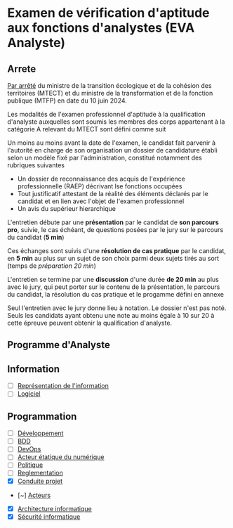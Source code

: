 # Examen de vérification d'aptitude aux fonctions d'analystes (EVA Analyste)

## Arrete

[Par arrêté](https://www.legifrance.gouv.fr/jorf/id/JORFTEXT000049909467) du ministre de la transition écologique et de la cohésion des territoires (MTECT) et du ministre de la transformation et de la fonction publique (MTFP) en date du 10 juin 2024.

Les modalités de l'examen professionnel d'aptitude à la qualification d'analyste auxquelles sont soumis les membres des corps appartenant à la catégorie A relevant du MTECT sont défini comme suit

Un moins au moins avant la date de l'examen, le candidat fait parvenir à l'autorité en charge de son organisation un dossier de candidature établi selon un modèle fixé par l'administration, constitué notamment des rubriques suivantes

- Un dossier de reconnaissance des acquis de l'expérience professionnelle (RAEP) décrivant lse fonctions occupées
- Tout justificatif attestant de la réalité des éléments déclarés par le candidat et en lien avec l'objet de l'examen professionnel
- Un avis du supérieur hierarchique

L'entretien débute par une **présentation** par le candidat de **son parcours pro**, suivie, le cas échéant, de questions posées par le jury sur le parcours du candidat (**5 min**)

Ces échanges sont suivis d'une **résolution de cas pratique** par le candidat, en **5 min** au plus sur un sujet de son choix parmi deux sujets tirés au sort (temps de *préparation 20 min*)

L'entretien se termine par une **discussion** d'une durée **de 20 min** au plus avec le jury, qui peut porter sur le contenu de la présentation, le parcours du candidat, la résolution du cas pratique et le progamme défini en annexe

Seul l'entretien avec le jury donne lieu à notation. Le dossier n'est pas noté. Seuls les candidats ayant obtenu une note au moins égale à 10 sur 20 à cette épreuve peuvent obtenir la qualification d'analyste.

## Programme d'Analyste

## Information

- [ ] [Représentation de l'information](./fiches/information.md)
- [ ] [Logiciel](./fiches/logiciel.md)

## Programmation

- [ ] [Développement](./fiches/developpement.md)
- [ ] [BDD](./fiches/bdd.md)
- [ ] [DevOps](./fiches/devops.md)
- [ ] [Acteur étatique du numérique](./fiches/gouv.md)
- [ ] [Politique](./fiches/politique.md)
- [ ] [Reglementation](./fiches/reglementation.md)
- [X] [Conduite projet](./fiches/projet.md)
- [~] [Acteurs](./fiches/acteurs.md)
- [X] [Architecture informatique](./fiches/archi.md)
- [X] [Sécurité informatique](./fiches/securite.md)
